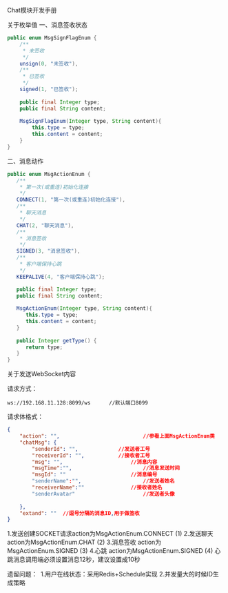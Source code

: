 Chat模块开发手册

关于枚举值
一、消息签收状态

```java
public enum MsgSignFlagEnum {
	/**
	 * 未签收
	 */
	unsign(0, "未签收"),
	/**
	 * 已签收
	 */
	signed(1, "已签收");	
	
	public final Integer type;
	public final String content;
	
	MsgSignFlagEnum(Integer type, String content){
		this.type = type;
		this.content = content;
	}
}  
```

二、消息动作

```java
public enum MsgActionEnum {
   /**
    * 第一次(或重连)初始化连接
    */
   CONNECT(1, "第一次(或重连)初始化连接"),
   /**
    * 聊天消息
    */
   CHAT(2, "聊天消息"),
   /**
    * 消息签收
    */
   SIGNED(3, "消息签收"),
   /**
    * 客户端保持心跳
    */
   KEEPALIVE(4, "客户端保持心跳");

   public final Integer type;
   public final String content;
   
   MsgActionEnum(Integer type, String content){
      this.type = type;
      this.content = content;
   }
   
   public Integer getType() {
      return type;
   }  
}
```



关于发送WebSocket内容

请求方式：

```
ws://192.168.11.128:8099/ws      //默认端口8099
```

请求体格式：

```json
{
    "action": "",     						//参看上面MsgActionEnum类
    "chatMsg": {
        "senderId": "",    			//发送者工号
        "receiverId": "",  			//接收者工号
        "msg": "",				   		//消息内容
        "msgTime":"",						//消息发送时间
        "msgId": ""				   		//消息编号
        "senderName":"",					//发送者姓名
        "receiverName":""				//接收者姓名
        "senderAvatar"						//发送者头像
        
    },
    "extand": ""  //逗号分隔的消息ID,用于做签收
}
```

 1.发送创建SOCKET请求action为MsgActionEnum.CONNECT (1)
 2.发送聊天 action为MsgActionEnum.CHAT (2)
 3.消息签收 action为MsgActionEnum.SIGNED (3)
 4.心跳 action为MsgActionEnum.SIGNED (4) 心跳消息调用端必须设置消息12秒，建议设置成10秒

 

遗留问题：
​	1.用户在线状态：采用Redis+Schedule实现
​	2.并发量大的时候ID生成策略
​	